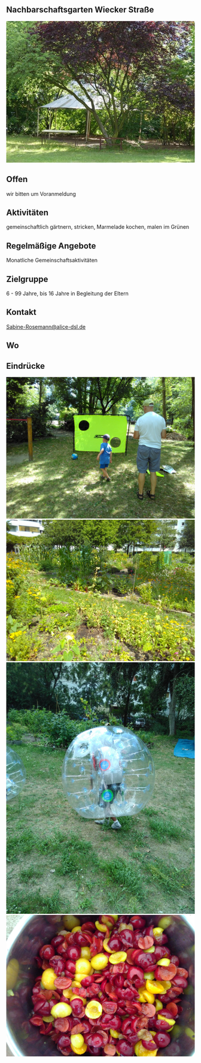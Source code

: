 ## Nachbarschaftsgarten Wiecker Straße
<img id="topmedia" src="/Begegnungen/Images/WieckerStr/5.jpg" />

## Offen
wir bitten um Voranmeldung

## Aktivitäten
<p id="activities">
gemeinschaftlich gärtnern, stricken, Marmelade kochen, malen im Grünen 
</p>

## Regelmäßige Angebote
Monatliche Gemeinschaftsaktivitäten

## Zielgruppe
6 - 99 Jahre, bis 16 Jahre in Begleitung der Eltern

## Kontakt
[Sabine-Rosemann@alice-dsl.de](mailto:Sabine-Rosemann@alice-dsl.de)<br>

## Wo
<div id="gmap"></div>
<script>window.onload = showMap('Wiecker Str. 8-10, 13051 Berlin', 0, 'gmap_mini')</script>

## Eindrücke
<div class="mediacontainer">
  <img src="Images/WieckerStr/1.jpg" />
  <img src="Images/WieckerStr/2.jpg" />
  <img src="Images/WieckerStr/3.jpg" />
  <img src="Images/WieckerStr/4.jpg" />
</div>
